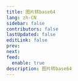 ```yaml
---
title: 图片转base64
lang: zh-CN
sidebar: false
contributors: false
lastUpdated: false
editLink: false
prev: 
next: 
feed:
  enable: true
description: 图片转base64
---
```


<iframe :src="iframeSrc" class="box-iframe" frameborder="0"></iframe>

<script setup>
import { h, ref, nextTick, watch, onMounted, onBeforeUnmount } from 'vue'
import { useRoute } from 'vue-router'

const isProd = process.env.NODE_ENV === 'production'
let iframeSrc = isProd ? 'https://onresize.gitee.io/web-blogs/pageCom/img_base64/index.html' : 'https://localhost:9008/web-blogs/pageCom/img_base64/index.html'
</script>